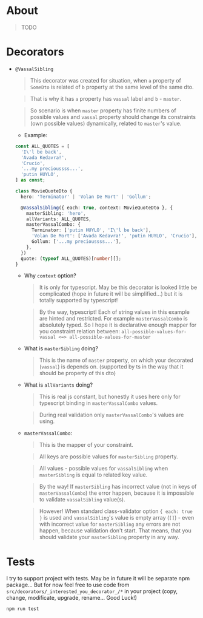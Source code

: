 
# About


> TODO

# Decorators
* `@VassalSibling`
  > This decorator was created for situation, when `a` property of `SomeDto` is related of `b` property at the same level of the same dto.
  
  > That is why it has `a` property has `vassal` label and `b` - `master`.

  > So scenario is when `master` property has finite numbers of possible values and `vassal` property should change its constraints (own possible values) dynamically, related to `master`'s value.
  * Example:
  ```ts
  const ALL_QUOTES = [
    'I\'l be back',
    'Avada Kedavra!',
    'Crucio',
    '...my precioussss...',
    'putin HUYLO',
  ] as const;

  class MovieQuoteDto {
    hero: 'Terminator' | 'Volan De Mort' | 'Gollum';

    @VassalSibling({ each: true, context: MovieQuoteDto }, {
      masterSibling: 'hero',
      allVariants: ALL_QUOTES,
      masterVassalCombo: {
        Terminator: ['putin HUYLO', 'I\'l be back'],
        'Volan De Mort': ['Avada Kedavra!', 'putin HUYLO', 'Crucio'],
        Gollum: ['...my precioussss...'],
      },
    })
    quote: (typeof ALL_QUOTES)[number][]; 
  }

  ```
  * Why `context` option?
    > It is only for typescript. May be this decorator is looked little be complicated (hope in future it will be simplified...) but it is totally supported by typescript!

    > By the way, typescript! Each of string values in this example are hinted and restricted. For example `masterVassalCombo` is absolutely typed. So I hope it is declarative enough mapper for you constraint relation between: `all-possible-values-for-vassal <=> all-possible-values-for-master`

  * What is `masterSibling` doing?
    > This is the name of `master` property, on which your decorated (`vassal`) is depends on. (supported by ts in the way that it should be property of this dto)
  
  * What is `allVariants` doing?
    > This is real js constant, but honestly it uses here only for typescript binding in `masterVassalCombo` values.

    > During real validation only `masterVassalCombo`'s values are using.

  * `masterVassalCombo`:
    > This is the mapper of your constraint.

    > All keys are possible values for `masterSibling` property.

    > All values - possible values for `vassalSibling` when `masterSibling` is equal to related key value.

    > By the way! If `masterSibling` has incorrect value (not in keys of `masterVassalCombo`) the error happen, because it is impossible to validate `vassalSibling` value(s).

    > However! When standard class-validator option `{ each: true }` is used and `vassalSibling`'s value is empty array (`[]`) - even with incorrect value for `masterSibling` any errors are not happen, because validation don't start. That means, that you should validate your `masterSibling` property in any way.

# Tests
I try to support project with tests. May be in future it will be separate npm package... But for now feel free to use code from `src/decorators/_interested_you_decorator_/*` in your project (copy, change, modificate, upgrade, rename... Good Luck!)
```
npm run test
```

